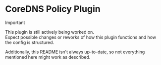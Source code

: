 # CoreDNS Policy Plugin

> [!IMPORTANT]
> This plugin is still actively being worked on. \
> Expect possible changes or reworks of how this plugin functions and how the config is structured.
>
> Additionally, this README isn't always up-to-date, so not everything mentioned here might work as described.